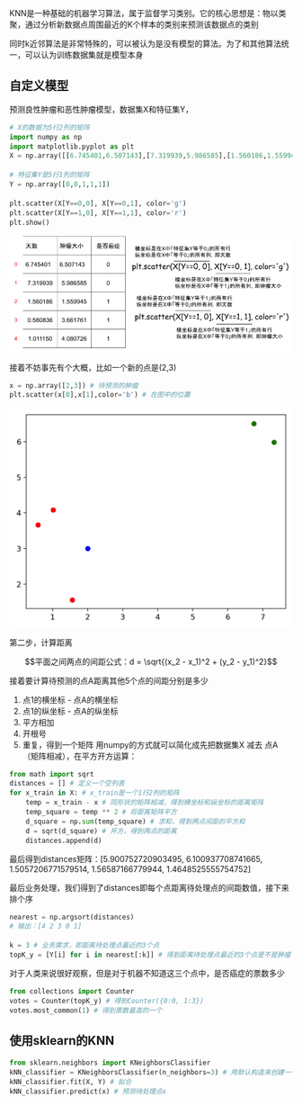 KNN是一种基础的机器学习算法，属于监督学习类别。它的核心思想是：物以类聚，通过分析新数据点周围最近的K个样本的类别来预测该数据点的类别

同时k近邻算法是非常特殊的，可以被认为是没有模型的算法。为了和其他算法统一，可以认为训练数据集就是模型本身
## 自定义模型
预测良性肿瘤和恶性肿瘤模型，数据集X和特征集Y，
```python
# X的数据为5行2列的矩阵
import numpy as np
import matplotlib.pyplot as plt
X = np.array([[6.745401,6.507143],[7.319939,5.986585],[1.560186,1.559945],[0.580836,3.661761],[1.011150,4.080726]])

# 特征集Y是5行1列的矩阵
Y = np.array([0,0,1,1,1])

plt.scatter(X[Y==0,0], X[Y==0,1], color='g')
plt.scatter(X[Y==1,0], X[Y==1,1], color='r')
plt.show()
```

![knn](https://github.com/arqady01/machine-learning/blob/main/img/knn.png)

接着不妨事先有个大概，比如一个新的点是(2,3)

```python
x = np.array([2,3]) # 待预测的肿瘤
plt.scatter(x[0],x[1],color='b') # 在图中的位置
```

![距离](https://github.com/arqady01/machine-learning/blob/main/img/knn2.png)

第二步，计算距离

$$平面之间两点的间距公式：d = \sqrt{(x_2 - x_1)^2 + (y_2 - y_1)^2}$$

接着要计算待预测的点A距离其他5个点的间距分别是多少
1. 点1的横坐标 - 点A的横坐标
2. 点1的纵坐标 - 点A的纵坐标
3. 平方相加
4. 开根号
5. 重复，得到一个矩阵
用numpy的方式就可以简化成先把数据集X 减去 点A（矩阵相减），在平方开方运算：

```python
from math import sqrt
distances = [] # 定义一个空列表
for x_train in X: # x_train是一个1行2列的矩阵
    temp = x_train - x # 同形状的矩阵相减，得到横坐标和纵坐标的距离矩阵
    temp_square = temp ** 2 # 将距离矩阵平方
    d_square = np.sum(temp_square) # 求和，得到两点间距的平方和
    d = sqrt(d_square) # 开方，得到两点的距离
    distances.append(d)
```

最后得到distances矩阵：[5.900752720903495, 6.100937708741665, 1.5057206771579514, 1.56587166779944, 1.4648525555754752]

最后业务处理，我们得到了distances即每个点距离待处理点的间距数值，接下来排个序

```python
nearest = np.argsort(distances)
# 输出：[4 2 3 0 1]

k = 3 # 业务需求，即距离待处理点最近的3个点
topK_y = [Y[i] for i in nearest[:k]] # 得到距离待处理点最近的3个点是不是肿瘤
```

对于人类来说很好观察，但是对于机器不知道这三个点中，是否癌症的票数多少

```python
from collections import Counter
votes = Counter(topK_y) # 得到Counter({0:0, 1:3})
votes.most_common(1) # 得到票数最高的一个
```

## 使用sklearn的KNN

```python
from sklearn.neighbors import KNeighborsClassifier
kNN_classifier = KNeighborsClassifier(n_neighbors=3) # 用默认构造来创建一个对象
kNN_classifier.fit(X, Y) # 拟合
kNN_classifier.predict(x) # 预测待处理点x
```
